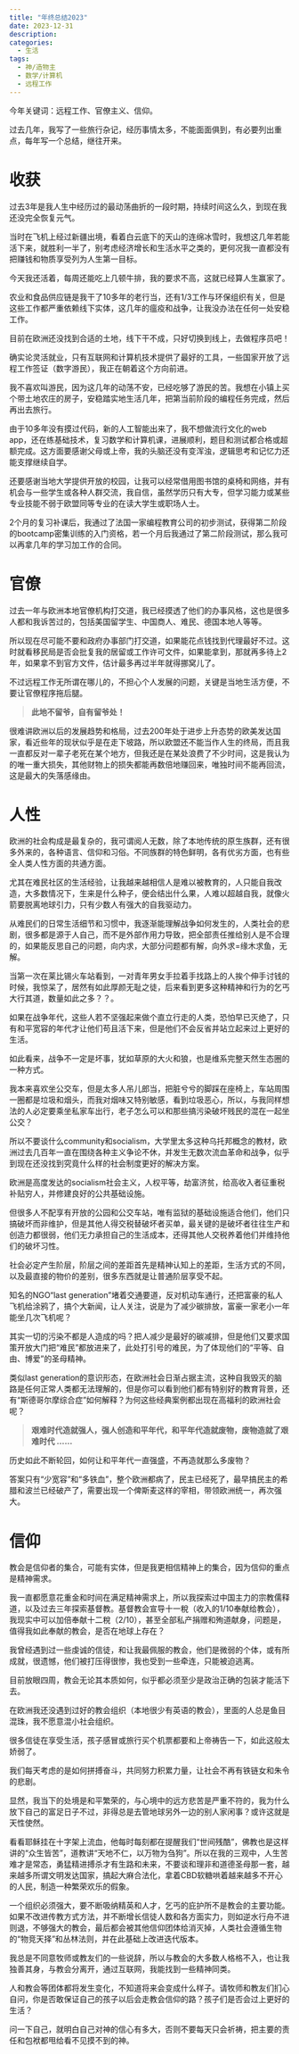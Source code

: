 ```yaml
---
title: "年终总结2023"
date: 2023-12-31
description: 
categories:
  - 生活
tags:
  - 神/造物主
  - 数学/计算机
  - 远程工作
---
```


今年关键词：远程工作、官僚主义、信仰。

过去几年，我写了一些旅行杂记，经历事情太多，不能面面俱到，有必要列出重点，每年写一个总结，继往开来。

# 收获

过去3年是我人生中经历过的最动荡曲折的一段时期，持续时间这么久，到现在我还没完全恢复元气。

当时在飞机上经过新疆出境，看着白云底下的天山的连绵冰雪时，我想这几年若能活下来，就胜利一半了，别考虑经济增长和生活水平之类的，更何况我一直都没有把赚钱和物质享受列为人生第一目标。

今天我还活着，每周还能吃上几顿牛排，我的要求不高，这就已经算人生赢家了。

农业和食品供应链是我干了10多年的老行当，还有1/3工作与环保组织有关，但是这些工作都严重依赖线下实体，这几年的瘟疫和战争，让我没办法在任何一处安稳工作。

目前在欧洲还没找到合适的土地，线下干不成，只好切换到线上，去做程序员吧！

确实论灵活就业，只有互联网和计算机技术提供了最好的工具，一些国家开放了远程工作签证（数字游民），我正在朝着这个方向前进。

我不喜欢叫游民，因为这几年的动荡不安，已经吃够了游民的苦。我想在小镇上买个带土地农庄的房子，安稳踏实地生活几年，把第当前阶段的编程任务完成，然后再出去旅行。

由于10多年没有摸过代码，新的人工智能出来了，我不想做流行文化的web app，还在练基础技术，复习数学和计算机课，进展顺利，题目和测试都合格或超额完成。这方面要感谢父母或上帝，我的头脑还没有变浑浊，逻辑思考和记忆力还能支撑继续自学。

还要感谢当地大学提供开放的校园，让我可以经常借用图书馆的桌椅和网络，并有机会与一些学生或各种人群交流，我自信，虽然学历只有大专，但学习能力或某些专业技能不弱于欧盟同等专业的在读大学生或职场人士。

2个月的复习补课后，我通过了法国一家编程教育公司的初步测试，获得第二阶段的bootcamp密集训练的入门资格，若一个月后我通过了第二阶段测试，那么我可以再拿几年的学习加工作的合同。

# 官僚

过去一年与欧洲本地官僚机构打交道，我已经摸透了他们的办事风格，这也是很多人都和我诉苦过的，包括美国留学生、中国商人、难民、德国本地人等等。

所以现在尽可能不要和政府办事部门打交道，如果能花点钱找到代理最好不过。这时就看移民局是否会批复我的居留或工作许可文件，如果能拿到，那就再多待上2年，如果拿不到官方文件，估计最多再过半年就得挪窝儿了。

不过远程工作无所谓在哪儿的，不担心个人发展的问题，关键是当地生活方便，不要让官僚程序拖后腿。

> **此地不留爷，自有留爷处！**

很难讲欧洲以后的发展趋势和格局，过去200年处于进步上升态势的欧美发达国家，看近些年的现状似乎是在走下坡路，所以欧盟还不能当作人生的终局，而且我一直都反对一辈子老死在某个地方，但我还是在某处浪费了不少时间，这是我认为的唯一重大损失，其他财物上的损失都能再数倍地赚回来，唯独时间不能再回流，这是最大的失落感缘由。

# 人性

欧洲的社会构成是最复杂的，我可谓阅人无数，除了本地传统的原生族群，还有很多外来的，各种语言、信仰和习俗。不同族群的特色鲜明，各有优劣方面，也有些全人类人性方面的共通方面。

尤其在难民社区的生活经验，让我越来越相信人是难以被教育的，人只能自我改造，大多数情况下，生来是什么种子，便会结出什么果，人难以超越自我，就像火箭要脱离地球引力，只有少数人有强大的自我驱动力。

从难民们的日常生活细节和习惯中，我逐渐能理解战争如何发生的，人类社会的悲剧，很多都是源于人自己，而不是外部作用力导致，把全部责任推给别人是不合理的，如果能反思自己的问题，向内求，大部分问题都有解，向外求=缘木求鱼，无解。

当第一次在莱比锡火车站看到，一对青年男女手拉着手找路上的人挨个伸手讨钱的时候，我惊呆了，居然有如此厚颜无耻之徒，后来看到更多这种精神和行为的乞丐大行其道，数量如此之多？？。

如果在战争年代，这些人若不坚强起来做个直立行走的人类，恐怕早已灭绝了，只有和平宽容的年代才让他们苟且活下来，但是他们不会反省并站立起来过上更好的生活。

如此看来，战争不一定是坏事，犹如草原的大火和狼，也是维系完整天然生态圈的一种方式。

我本来喜欢坐公交车，但是太多人吊儿郎当，把脏兮兮的脚踩在座椅上，车站周围一圈都是垃圾和烟头，而我对烟味又特别敏感，看到垃圾恶心，所以，与我同样想法的人必定要乘坐私家车出行，老子怎么可以和那些搞污染破坏贱民的混在一起坐公交？

所以不要谈什么community和socialism，大学里太多这种乌托邦概念的教材，欧洲过去几百年一直在围绕各种主义争论不休，并发生无数次流血革命和战争，似乎到现在还没找到究竟什么样的社会制度更好的解决方案。

欧洲是高度发达的socialism社会主义，人权平等，劫富济贫，给高收入者征重税补贴穷人，并修建良好的公共基础设施。

但很多人不配享有开放的公园和公交车站，唯有监狱的基础设施适合他们，他们只搞破坏而非维护，但是其他人得交税替破坏者买单，最关键的是破坏者往往生产和创造力都很弱，他们无力承担自己的生活成本，还得其他人交税养着他们并维持他们的破坏习性。

社会必定产生阶层，阶层之间的差距首先是精神认知上的差距，生活方式的不同，以及最直接的物价的差别，很多东西就是让普通阶层享受不起。

知名的NGO“last generation”堵着交通要道，反对机动车通行，还把富豪的私人飞机给涂鸦了，搞个大新闻，让人关注，说是为了减少碳排放，富豪一家老小一年能坐几次飞机呢？

其实一切的污染不都是人造成的吗？把人减少是最好的碳减排，但是他们又要求国策开放大门把“难民”都放进来了，此处打引号的难民，为了体现他们的“平等、自由、博爱”的圣母精神。

类似last generation的意识形态，在欧洲社会日渐占据主流，这种自我毁灭的脑路是任何正常人类都无法理解的，但是你可以看到他们都有特别好的教育背景，还有“斯德哥尔摩综合症”如何解释？为何这些经典案例都出现在高福利的欧洲社会呢？

> **艰难时代造就强人，强人创造和平年代，和平年代造就废物，废物造就了艰难时代 ……**

历史如此不断轮回，如何让和平年代一直强盛，不再造就那么多废物？

答案只有“少宽容”和“多铁血”，整个欧洲都病了，民主已经死了，最早搞民主的希腊和波兰已经破产了，需要出现一个俾斯麦这样的宰相，带领欧洲统一，再次强大。

# 信仰

教会是信仰者的集合，可能有实体，但是我更相信精神上的集合，因为信仰的重点是精神需求。

我一直都愿意花重金和时间在满足精神需求上，所以我探索过中国主力的宗教儒释道，以及过去三年探索基督教。基督教会宣导十一稅（收入的1/10奉献给教会），我现实中可以加倍奉献十二稅（2/10），甚至全部私产捐赠和殉道献身，问题是，值得我如此奉献的教会，是否在地球上存在？

我曾经遇到过一些虔诚的信徒，和让我最佩服的教会，他们是微弱的个体，或有所成就，很遗憾，他们被打压得很惨，我也受到一些牵连，只能被迫逃离。

目前放眼四周，教会无论其本质如何，似乎都必须至少是政治正确的包装才能活下去。

在欧洲我还没遇到过好的教会组织（本地很少有英语的教会），里面的人总是鱼目混珠，我不愿意混小社会组织。

很多信徒在享受生活，孩子感冒或旅行买个机票都要和上帝祷告一下，如此这般太娇弱了。

我们每天考虑的是如何拼搏奋斗，共同努力积累力量，让社会不再有铁链女和朱令的悲剧。

显然，我当下的处境是和平繁荣的，与心境中的远方悲苦是严重不符的，我为什么放下自己的富足日子不过，非得总是去管地球另外一边的别人家闲事？或许这就是天性使然。

看看耶稣挂在十字架上流血，他每时每刻都在提醒我们“世间残酷”，佛教也是这样讲的“众生皆苦”，道教讲“天地不仁，以万物为刍狗”。所以在我的三观中，人生苦难才是常态，勇猛精进搏杀才有生路和未来，不要谈和理非和道德圣母那一套，越来越多所谓文明发达国家，搞起大麻合法化，拿着CBD软糖哄着越来越多不开心的人民，制造一种繁荣欢乐的假象。

一个组织必须强大，要不断吸纳精英和人才，乞丐的庇护所不是教会的主要功能。如果不改进传教方式方法，并不断增长信徒人数和各方面实力，则如逆水行舟不进则退，不够强大的教会，最后都会被其他信仰团体给消灭掉，人类社会遵循生物的“物竞天择”和丛林法则，并在此基础上改进迭代版本。

我总是不同意牧师或教友们的一些说辞，所以与教会的大多数人格格不入，也让我独善其身，与教会分离开，通过互联网，我能找到一些精神同类。

人和教会等团体都将发生变化，不知道将来会变成什么样子。请牧师和教友们扪心自问，你是否敢保证自己的孩子以后会走教会信仰的路？孩子们是否会过上更好的生活？

问一下自己，就明白自己对神的信心有多大，否则不要每天只会祈祷，把主要的责任和包袱都甩给看不见摸不到的神。

